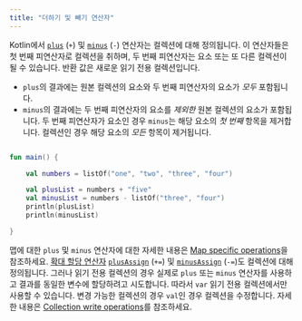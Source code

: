 ```yaml
---
title: "더하기 및 빼기 연산자"
---
```

Kotlin에서 [`plus`](https://kotlinlang.org/api/latest/jvm/stdlib/kotlin.collections/plus.html) (`+`) 및 [`minus`](https://kotlinlang.org/api/latest/jvm/stdlib/kotlin.collections/minus.html) (`-`) 연산자는 컬렉션에 대해 정의됩니다.
이 연산자들은 첫 번째 피연산자로 컬렉션을 취하며, 두 번째 피연산자는 요소 또는 또 다른 컬렉션이 될 수 있습니다.
반환 값은 새로운 읽기 전용 컬렉션입니다.

* `plus`의 결과에는 원본 컬렉션의 요소와 두 번째 피연산자의 요소가 _모두_ 포함됩니다.
* `minus`의 결과에는 두 번째 피연산자의 요소를 _제외한_ 원본 컬렉션의 요소가 포함됩니다.
   두 번째 피연산자가 요소인 경우 `minus`는 해당 요소의 _첫 번째_ 항목을 제거합니다. 컬렉션인 경우 해당 요소의 _모든_ 항목이 제거됩니다.

```kotlin

fun main() {

    val numbers = listOf("one", "two", "three", "four")

    val plusList = numbers + "five"
    val minusList = numbers - listOf("three", "four")
    println(plusList)
    println(minusList)

}
```

맵에 대한 `plus` 및 `minus` 연산자에 대한 자세한 내용은 [Map specific operations](map-operations)을 참조하세요.
[확대 할당 연산자](operator-overloading#augmented-assignments) [`plusAssign`](https://kotlinlang.org/api/latest/jvm/stdlib/kotlin.collections/plus-assign.html)
(`+=`) 및 [`minusAssign`](https://kotlinlang.org/api/latest/jvm/stdlib/kotlin.collections/minus-assign.html) (`-=`)도
컬렉션에 대해 정의됩니다. 그러나 읽기 전용 컬렉션의 경우 실제로 `plus` 또는 `minus` 연산자를 사용하고
결과를 동일한 변수에 할당하려고 시도합니다. 따라서 `var` 읽기 전용 컬렉션에서만 사용할 수 있습니다.
변경 가능한 컬렉션의 경우 `val`인 경우 컬렉션을 수정합니다. 자세한 내용은 [Collection write operations](collection-write)를 참조하세요.